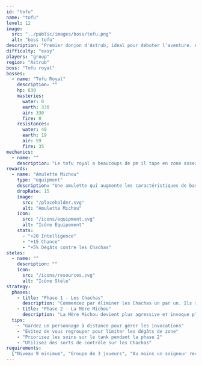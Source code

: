 ```yaml
---
id: "tofu"
name: "tofu"
level: 12
image:
  src: "../public/images/boss/tofu.png"
  alt: "boss tofu"
description: "Premier donjon d'Astrub, idéal pour débuter l'aventure. Affrontez des Chachas et leur maîtresse dans une maison envahie par les félins."
difficulty: "easy"
players: "group"
region: "Astrub"
boss: "Tofu royal"
bosses:
  - name: "Tofu Royal"
    description: ""
    hp: 630
    masteries:
      water: 0
      earth: 330
      air: 330
      fire: 0
    resistances:
      water: 48
      earth: 19
      air: 59
      fire: 35
mechanics:
  - name: ""
    description: "Le tofu royal a beaucoups de pm il tape en zone assez fort autours de lui les tofunes invoque des petit tofu il faut les tuer en priorité "
rewards:
  - name: "Amulette Michou"
    type: "equipment"
    description: "Une amulette qui augmente les caractéristiques de base et offre un bonus aux dégâts contre les créatures de type Chacha."
    dropRate: 15
    image:
      src: "/placeholder.svg"
      alt: "Amulette Michou"
    icon:
      src: "/icons/equipment.svg"
      alt: "Icône Équipement"
    stats:
      - "+20 Intelligence"
      - "+15 Chance"
      - "+5% Dégâts contre les Chachas"
steles:
  - name: ""
    description: ""
    icon:
      src: "/icons/resources.svg"
      alt: "Icône Stèle"
strategy:
  phases:
    - title: "Phase 1 - Les Chachas"
      description: "Commencez par éliminer les Chachas un par un. Ils sont faibles individuellement mais peuvent être dangereux en groupe. Concentrez vos attaques sur un seul Chacha à la fois."
    - title: "Phase 2 - La Mère Michou"
      description: "La Mère Michou devient plus agressive et invoque plus fréquemment des Chachas. Elle utilise des attaques de zone qui peuvent étourdir. Gardez vos distances et éliminez les Chachas invoqués rapidement."
  tips:
    - "Gardez un personnage à distance pour gérer les invocations"
    - "Évitez de vous regrouper pour limiter les dégâts de zone"
    - "Priorisez les soins sur le tank pendant la phase 2"
    - "Utilisez des sorts de contrôle sur les Chachas"
requirements:
  ["Niveau 9 minimum", "Groupe de 3 joueurs", "Au moins un soigneur recommandé"]
---
```

